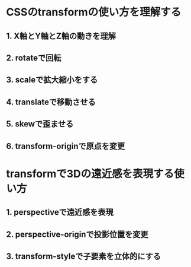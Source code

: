 # CSSのtransformの使い方を理解する
## 1. X軸とY軸とZ軸の動きを理解
## 2. rotateで回転
## 3. scaleで拡大縮小をする
## 4. translateで移動させる
## 5. skewで歪ませる
## 6. transform-originで原点を変更
# transformで3Dの遠近感を表現する使い方
## 1. perspectiveで遠近感を表現
## 2. perspective-originで投影位置を変更
## 3. transform-styleで子要素を立体的にする
